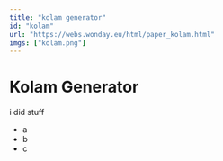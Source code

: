 ```yaml
---
title: "kolam generator"
id: "kolam"
url: "https://webs.wonday.eu/html/paper_kolam.html"
imgs: ["kolam.png"]
---
```


# Kolam Generator

i did stuff

- a
- b
- c
